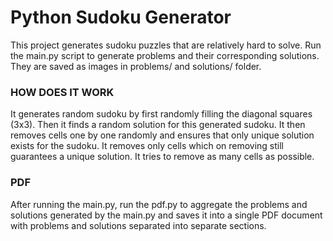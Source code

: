 # Python Sudoku Generator
This project generates sudoku puzzles that are relatively hard to solve.
Run the main.py script to generate problems and their corresponding solutions.
They are saved as images in problems/ and solutions/ folder. 
### HOW DOES IT WORK
It generates random sudoku by first randomly filling the diagonal squares (3x3).
Then it finds a random solution for this generated sudoku.
It then removes cells one by one randomly and ensures that only unique solution 
exists for the sudoku. It removes only cells which on removing still guarantees a
unique solution. It tries to remove as many cells as possible.
### PDF
After running the main.py, run the pdf.py to aggregate the problems and solutions
generated by the main.py and saves it into a single PDF document with 
problems and solutions separated into separate sections.